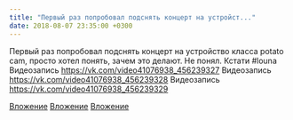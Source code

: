 ```yaml
---
title: "Первый раз попробовал подснять концерт на устройст..."
date: 2018-08-07 23:35:00 +0300
---
```


Первый раз попробовал подснять концерт на устройство класса potato cam, просто хотел понять, зачем это делают. Не понял. Кстати #louna
Видеозапись
https://vk.com/video41076938_456239327
Видеозапись
https://vk.com/video41076938_456239328
Видеозапись
https://vk.com/video41076938_456239329

[Вложение](https://vk.com/video41076938_456239327)
[Вложение](https://vk.com/video41076938_456239328)
[Вложение](https://vk.com/video41076938_456239329)
